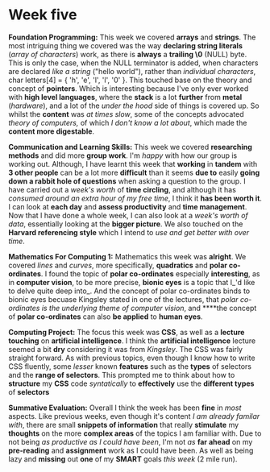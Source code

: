 # Week five

**Foundation Programming:** This week we covered **arrays** and **strings**. The most intriguing thing we covered was the way **declaring string literals** \(_array of characters_\) work, as there is **always** a **trailing \0** \(NULL\) byte. This is only the case, when the NULL terminator is added, when characters are declared _like a string_ \("hello world"\), rather than _individual characters_, char letters\[4\] = { 'h', 'e', 'l', 'l', '0' }. This touched base on the theory and concept of **pointers**. Which is interesting because I've only ever worked with **high level languages**, where the **stack** is a lot **further** from **metal** \(_hardware_\), and a lot of the _under the hood_ side of things is covered up. So whilst the **content** was _at times slow_, some of the concepts advocated _theory of computers,_ of which _I don't know a lot about_, which made the **content more digestable**.

**Communication and Learning Skills:** This week we covered **researching methods** and did more **group work**. I'm _happy_ with how our group is working out. Although, I have learnt this week that **working** in **tandem** with **3 other people** can be a lot more **difficult** than it seems **due to** easily **going down a rabbit hole of questions** when asking a question to the group. I have carried out a _week's worth_ of **time circling**, and although it has _consumed around an extra hour of my free time_, I think it **has been worth it**. I can look at **each day** and **assess productivity** and **time management**. Now that I have done a whole week, I can also look at a _week's worth of data_, essentially looking at the **bigger picture**. We also touched on the **Harvard referencing style** which I intend to _use and get better with over time_.

**Mathematics For Computing 1:** Mathematics this week was **alright**. We covered _lines_ and _curves_, more specifically, **quadratics** and **polar co-ordinates**. I found the topic of **polar co-ordinates** especially **interesting**, as in **computer vision**, to be more precise, **bionic eyes** is a topic that I_'d like to delve quite deep into_. And the concept of polar co-ordinates binds to bionic eyes becuase Kingsley stated in one of the lectures, that _polar co-ordinates is the underlying theme of computer vision_, and ****the concept of **polar co-ordinates** can also **be applied** to **human eyes**.

**Computing Project:** The focus this week was **CSS**, as well as a **lecture touching** on **artificial intelligence**. I think the **artificial intelligence** lecture seemed a bit **dry** considering it was from _Kingsley_. The CSS was fairly straight forward. As with previous topics, even though I know how to write CSS fluently, some _lesser_ known **features** such as the **types** of selectors and the **range of selectors**. This prompted me to think about how to **structure** my **CSS** code _syntatically_ to **effectively** use the **different types** of **selectors** 

**Summative Evaluation:** Overall I think the week has been **fine** in _most_ aspects. Like previous weeks, even though it's content _I am already familar with_, there are small **snippets of information** that really **stimulate** my **thoughts** on the more **complex areas** of the topics I am familiar with. Due to not being _as productive as I could have been_, I'm not _as_ **far ahead** on my **pre-reading** and **assignment** work as I could have been. As well as being lazy and **missing** out **one** of my **SMART** goals _this week_ \(2 mile run\).

